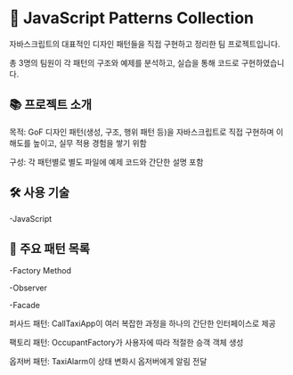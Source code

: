 #  🧩 JavaScript Patterns Collection
자바스크립트의 대표적인 디자인 패턴들을 직접 구현하고 정리한 팀 프로젝트입니다.

총 3명의 팀원이 각 패턴의 구조와 예제를 분석하고, 실습을 통해 코드로 구현하였습니다.


## 📚 프로젝트 소개
목적: GoF 디자인 패턴(생성, 구조, 행위 패턴 등)을 자바스크립트로 직접 구현하며 이해도를 높이고, 실무 적용 경험을 쌓기 위함

구성: 각 패턴별로 별도 파일에 예제 코드와 간단한 설명 포함


## 🛠️ 사용 기술
-JavaScript


## 📝 주요 패턴 목록
-Factory Method

-Observer

-Facade


퍼사드 패턴: CallTaxiApp이 여러 복잡한 과정을 하나의 간단한 인터페이스로 제공

팩토리 패턴: OccupantFactory가 사용자에 따라 적절한 승객 객체 생성

옵저버 패턴: TaxiAlarm이 상태 변화시 옵저버에게 알림 전달
